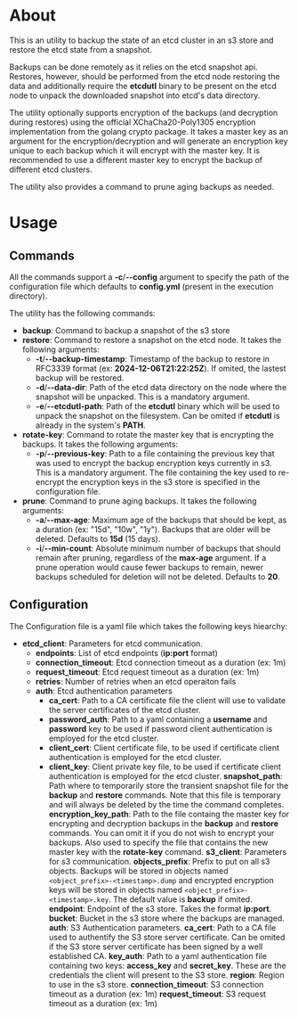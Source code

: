 # About

This is an utility to backup the state of an etcd cluster in an s3 store and restore the etcd state from a snapshot.

Backups can be done remotely as it relies on the etcd snapshot api. Restores, however, should be performed from the etcd node restoring the data and additionally require the **etcdutl** binary to be present on the etcd node to unpack the downloaded snapshot into etcd's data directory.

The utility optionally supports encryption of the backups (and decryption during restores) using the official XChaCha20-Poly1305 encryption implementation from the golang crypto package. It takes a master key as an argument for the encryption/decryption and will generate an encryption key unique to each backup which it will encrypt with the master key. It is recommended to use a different master key to encrypt the backup of different etcd clusters.

The utility also provides a command to prune aging backups as needed.

# Usage

## Commands

All the commands support a **-c**/**--config** argument to specify the path of the configuration file which defaults to **config.yml** (present in the execution directory).

The utility has the following commands:
  - **backup**: Command to backup a snapshot of the s3 store
  - **restore**: Command to restore a snapshot on the etcd node. It takes the following arguments:
    - **-t**/**--backup-timestamp**: Timestamp of the backup to restore in RFC3339 format (ex: **2024-12-06T21:22:25Z**). If omited, the lastest backup will be restored.
    - **-d**/**--data-dir**: Path of the etcd data directory on the node where the snapshot will be unpacked. This is a mandatory argument.
    - **-e**/**--etcdutl-path**: Path of the **etcdutl** binary which will be used to unpack the snapshot on the filesystem. Can be omited if **etcdutl** is already in the system's **PATH**.
  - **rotate-key**: Command to rotate the master key that is encrypting the backups. It takes the following arguments:
    - **-p**/**--previous-key**: Path to a file containing the previous key that was used to encrypt the backup encryption keys currently in s3. This is a mandatory argument. The file containing the key used to re-encrypt the encryption keys in the s3 store is specified in the configuration file.
  - **prune**: Command to prune aging backups. It takes the following arguments:
    - **-a**/**--max-age**: Maximum age of the backups that should be kept, as a duration (ex: "15d", "10w", "1y"). Backups that are older will be deleted. Defaults to **15d** (15 days).
    - **-i**/**--min-count**: Absolute minimum number of backups that should remain after pruning, regardless of the **max-age** argument. If a prune operation would cause fewer backups to remain, newer backups scheduled for deletion will not be deleted. Defaults to **20**.

## Configuration

The Configuration file is a yaml file which takes the following keys hiearchy:

- **etcd_client**: Parameters for etcd communication.
  - **endpoints**: List of etcd endpoints (**ip:port** format)
  - **connection_timeout**: Etcd connection timeout as a duration (ex: 1m)
  - **request_timeout**: Etcd request timeout as a duration (ex: 1m)
  - **retries**: Number of retries when an etcd operaiton fails 
  - **auth**: Etcd authentication parameters
    - **ca_cert**: Path to a CA certificate file the client will use to validate the server certificates of the etcd cluster.
    - **password_auth**: Path to a yaml containing a **username** and **password** key to be used if password client authentication is employed for the etcd cluster.
    - **client_cert**: Client certificate file, to be used if certificate client authentication is employed for the etcd cluster.
    - **client_key**: Client private key file, to be used if certificate client authentication is employed for the etcd cluster.
**snapshot_path**: Path where to temporarily store the transient snapshot file for the **backup** and **restore** commands. Note that this file is temporary and will always be deleted by the time the command completes.
**encryption_key_path**: Path to the file containg the master key for encrypting and decryption backups in the **backup** and **restore** commands. You can omit it if you do not wish to encrypt your backups. Also used to specify the file that contains the new master key with the **rotate-key** command. 
**s3_client**: Parameters for s3 communication.
  **objects_prefix**: Prefix to put on all s3 objects. Backups will be stored in objects named `<object_prefix>-<timestamp>.dump` and encrypted encryption keys will be stored in objects named `<object_prefix>-<timestamp>.key`. The default value is **backup** if omited.
  **endpoint**: Endpoint of the s3 store. Takes the format **ip:port**.
  **bucket**: Bucket in the s3 store where the backups are managed.
  **auth**: S3 Authentication parameters.
    **ca_cert**: Path to a CA file used to authentify the S3 store server certificate. Can be omited if the S3 store server certificate has been signed by a well established CA.
    **key_auth**: Path to a yaml authentication file containing two keys: **access_key** and **secret_key**. These are the credentials the client will present to the S3 store.
  **region**: Region to use in the s3 store.
  **connection_timeout**: S3 connection timeout as a duration (ex: 1m)
  **request_timeout**: S3 request timeout as a duration (ex: 1m)

